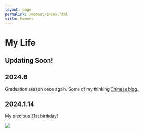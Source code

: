 ```yaml
---
layout: page
permalink: /moment/index.html
title: Moment
---
```


# My Life

## Updating Soon!

## 2024.6
Graduation season once again. Some of my thinking [Chinese blog](https://zhuanlan.zhihu.com/p/702175617).

## 2024.1.14

My precious 21st birthday!

<div>
<img src="https://lutaoyan.github.io/images/moment/21birth.jpg">
</div>



<br>
